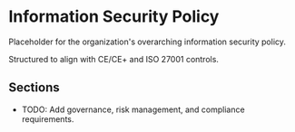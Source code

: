 # Information Security Policy

Placeholder for the organization's overarching information security policy.

Structured to align with CE/CE+ and ISO 27001 controls.

## Sections
- TODO: Add governance, risk management, and compliance requirements.
